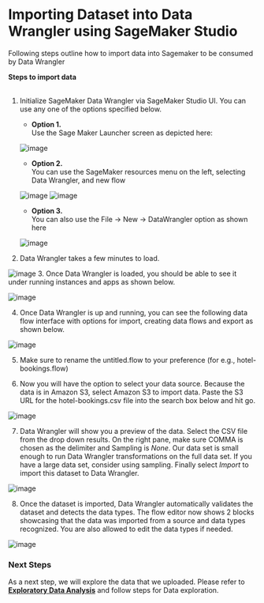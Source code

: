 # Importing Dataset into Data Wrangler using SageMaker Studio

Following steps outline how to import data into Sagemaker to be consumed by Data Wrangler


<b>Steps to import data</b></br></br>  
1. Initialize SageMaker Data Wrangler via SageMaker Studio UI. You can use any one of the options specified below. 
   


    -  <b>Option 1.</b> </br> Use the Sage Maker Launcher screen as depicted here:
    
    ![image](https://s3.amazonaws.com/sagemaker-example-files-prod-us-east-1/images/sagemaker-datawrangler/tabular-dataflow/image-1.png)

    -  <b>Option 2.</b> </br>  You can use the SageMaker resources menu on the left, selecting Data Wrangler, and new flow
    
    ![image](https://s3.amazonaws.com/sagemaker-example-files-prod-us-east-1/images/sagemaker-datawrangler/tabular-dataflow/image-1-1.png)
    ![image](https://s3.amazonaws.com/sagemaker-example-files-prod-us-east-1/images/sagemaker-datawrangler/tabular-dataflow/image-1-2.png)
    -  <b>Option 3.</b> </br> You can also use the File -> New -> DataWrangler option as shown here
    
    ![image](https://s3.amazonaws.com/sagemaker-example-files-prod-us-east-1/images/sagemaker-datawrangler/tabular-dataflow/image-1-3.png)
2. Data Wrangler takes a few minutes to load.

![image](https://s3.amazonaws.com/sagemaker-example-files-prod-us-east-1/images/sagemaker-datawrangler/tabular-dataflow/image-2.png)
3. Once Data Wrangler is loaded, you should be able to see it under running instances and apps as shown below.

![image](https://s3.amazonaws.com/sagemaker-example-files-prod-us-east-1/images/sagemaker-datawrangler/tabular-dataflow/image-3.png)

4. Once Data Wrangler is up and running, you can see the following data flow interface with options for import, creating data flows and export as shown below.

![image](https://s3.amazonaws.com/sagemaker-example-files-prod-us-east-1/images/sagemaker-datawrangler/tabular-dataflow/image-4.png)

5. Make sure to rename the untitled.flow to your preference (for e.g., hotel-bookings.flow)

6. Now you will have the option to select your data source. Because the data is in Amazon S3, select Amazon S3 to import data. Paste the S3 URL for the hotel-bookings.csv file into the search box below and hit go.

![image](https://s3.amazonaws.com/sagemaker-example-files-prod-us-east-1/images/sagemaker-datawrangler/tabular-dataflow/image-5.png)

7. Data Wrangler will show you a preview of the data. Select the CSV file from the drop down results. On the right pane, make sure COMMA is chosen as the delimiter and Sampling is *None*. Our data set is small enough to run Data Wrangler transformations on the full data set. If you have a large data set, consider using sampling. Finally select *Import* to import this dataset to Data Wrangler.

![image](https://s3.amazonaws.com/sagemaker-example-files-prod-us-east-1/images/sagemaker-datawrangler/tabular-dataflow/image-6.png)

8. Once the dataset is imported, Data Wrangler automatically validates the dataset and detects the data types. The flow editor now shows 2 blocks showcasing that the data was imported from a source and data types recognized. You are also allowed to edit the data types if needed.

![image](https://s3.amazonaws.com/sagemaker-example-files-prod-us-east-1/images/sagemaker-datawrangler/tabular-dataflow/image-7.png)

### Next Steps

As a next step, we will explore the data that we uploaded. Please refer to **[Exploratory Data Analysis](./Data-Exploration.md)** and follow steps for Data exploration.
